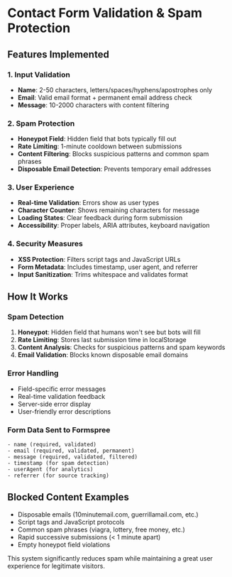 # Contact Form Validation & Spam Protection

## Features Implemented

### 1. **Input Validation**
- **Name**: 2-50 characters, letters/spaces/hyphens/apostrophes only
- **Email**: Valid email format + permanent email address check
- **Message**: 10-2000 characters with content filtering

### 2. **Spam Protection**
- **Honeypot Field**: Hidden field that bots typically fill out
- **Rate Limiting**: 1-minute cooldown between submissions
- **Content Filtering**: Blocks suspicious patterns and common spam phrases
- **Disposable Email Detection**: Prevents temporary email addresses

### 3. **User Experience**
- **Real-time Validation**: Errors show as user types
- **Character Counter**: Shows remaining characters for message
- **Loading States**: Clear feedback during form submission
- **Accessibility**: Proper labels, ARIA attributes, keyboard navigation

### 4. **Security Measures**
- **XSS Protection**: Filters script tags and JavaScript URLs
- **Form Metadata**: Includes timestamp, user agent, and referrer
- **Input Sanitization**: Trims whitespace and validates format

## How It Works

### Spam Detection
1. **Honeypot**: Hidden field that humans won't see but bots will fill
2. **Rate Limiting**: Stores last submission time in localStorage
3. **Content Analysis**: Checks for suspicious patterns and spam keywords
4. **Email Validation**: Blocks known disposable email domains

### Error Handling
- Field-specific error messages
- Real-time validation feedback
- Server-side error display
- User-friendly error descriptions

### Form Data Sent to Formspree
```
- name (required, validated)
- email (required, validated, permanent)
- message (required, validated, filtered)
- timestamp (for spam detection)
- userAgent (for analytics)
- referrer (for source tracking)
```

## Blocked Content Examples
- Disposable emails (10minutemail.com, guerrillamail.com, etc.)
- Script tags and JavaScript protocols
- Common spam phrases (viagra, lottery, free money, etc.)
- Rapid successive submissions (< 1 minute apart)
- Empty honeypot field violations

This system significantly reduces spam while maintaining a great user experience for legitimate visitors.
